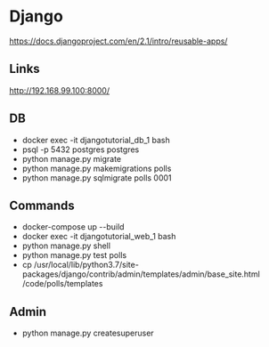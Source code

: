 # Django

https://docs.djangoproject.com/en/2.1/intro/reusable-apps/

## Links

http://192.168.99.100:8000/

## DB

- docker exec -it djangotutorial_db_1 bash
- psql -p 5432 postgres postgres
- python manage.py migrate
- python manage.py makemigrations polls
- python manage.py sqlmigrate polls 0001

## Commands

- docker-compose up --build
- docker exec -it djangotutorial_web_1 bash
- python manage.py shell
- python manage.py test polls
- cp /usr/local/lib/python3.7/site-packages/django/contrib/admin/templates/admin/base_site.html /code/polls/templates

## Admin

- python manage.py createsuperuser